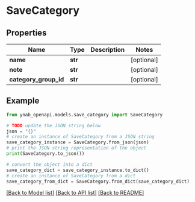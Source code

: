 # SaveCategory


## Properties

Name | Type | Description | Notes
------------ | ------------- | ------------- | -------------
**name** | **str** |  | [optional] 
**note** | **str** |  | [optional] 
**category_group_id** | **str** |  | [optional] 

## Example

```python
from ynab_openapi.models.save_category import SaveCategory

# TODO update the JSON string below
json = "{}"
# create an instance of SaveCategory from a JSON string
save_category_instance = SaveCategory.from_json(json)
# print the JSON string representation of the object
print(SaveCategory.to_json())

# convert the object into a dict
save_category_dict = save_category_instance.to_dict()
# create an instance of SaveCategory from a dict
save_category_from_dict = SaveCategory.from_dict(save_category_dict)
```
[[Back to Model list]](../README.md#documentation-for-models) [[Back to API list]](../README.md#documentation-for-api-endpoints) [[Back to README]](../README.md)


